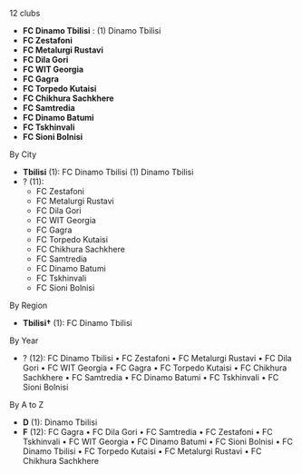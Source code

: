 12 clubs

- **FC Dinamo Tbilisi** : (1) Dinamo Tbilisi
- **FC Zestafoni**
- **FC Metalurgi Rustavi**
- **FC Dila Gori**
- **FC WIT Georgia**
- **FC Gagra**
- **FC Torpedo Kutaisi**
- **FC Chikhura Sachkhere**
- **FC Samtredia**
- **FC Dinamo Batumi**
- **FC Tskhinvali**
- **FC Sioni Bolnisi**




By City

- **Tbilisi** (1): FC Dinamo Tbilisi  (1) Dinamo Tbilisi
- ? (11): 
  - FC Zestafoni 
  - FC Metalurgi Rustavi 
  - FC Dila Gori 
  - FC WIT Georgia 
  - FC Gagra 
  - FC Torpedo Kutaisi 
  - FC Chikhura Sachkhere 
  - FC Samtredia 
  - FC Dinamo Batumi 
  - FC Tskhinvali 
  - FC Sioni Bolnisi 




By Region

- **Tbilisi†** (1):   FC Dinamo Tbilisi




By Year

- ? (12):   FC Dinamo Tbilisi • FC Zestafoni • FC Metalurgi Rustavi • FC Dila Gori • FC WIT Georgia • FC Gagra • FC Torpedo Kutaisi • FC Chikhura Sachkhere • FC Samtredia • FC Dinamo Batumi • FC Tskhinvali • FC Sioni Bolnisi






By A to Z

- **D** (1): Dinamo Tbilisi
- **F** (12): FC Gagra • FC Dila Gori • FC Samtredia • FC Zestafoni • FC Tskhinvali • FC WIT Georgia • FC Dinamo Batumi • FC Sioni Bolnisi • FC Dinamo Tbilisi • FC Torpedo Kutaisi • FC Metalurgi Rustavi • FC Chikhura Sachkhere




